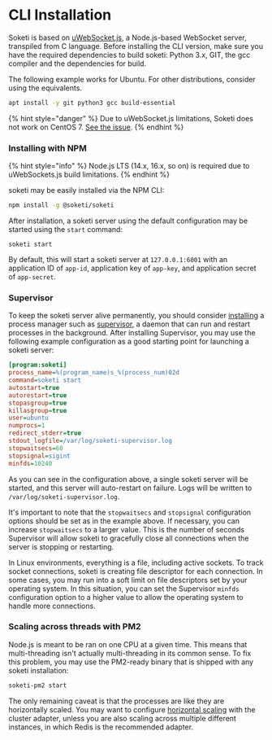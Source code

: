 # CLI Installation

Soketi is based on [uWebSocket.js](https://github.com/uNetworking/uWebSockets.js), a Node.js-based WebSocket server, transpiled from C language. Before installing the CLI version, make sure you have the required dependencies to build soketi: Python 3.x, GIT, the gcc compiler and the dependencies for build.

The following example works for Ubuntu. For other distributions, consider using the equivalents.

```bash
apt install -y git python3 gcc build-essential
```

{% hint style="danger" %}
Due to uWebSocket.js limitations, Soketi does not work on CentOS 7. [See the issue](https://github.com/uNetworking/uWebSockets.js/issues/500).
{% endhint %}

### Installing with NPM

{% hint style="info" %}
Node.js LTS (14.x, 16.x, so on) is required due to uWebSockets.js build limitations.
{% endhint %}

soketi may be easily installed via the NPM CLI:

```bash
npm install -g @soketi/soketi
```

After installation, a soketi server using the default configuration may be started using the `start` command:

```
soketi start
```

By default, this will start a soketi server at `127.0.0.1:6001` with an application ID of `app-id`, application key of `app-key`, and application secret of `app-secret`.

### Supervisor

To keep the soketi server alive permanently, you should consider [installing](https://www.digitalocean.com/community/tutorials/how-to-install-and-manage-supervisor-on-ubuntu-and-debian-vps) a process manager such as [supervisor](http://supervisord.org), a daemon that can run and restart processes in the background. After installing Supervisor, you may use the following example configuration as a good starting point for launching a soketi server:

```ini
[program:soketi]
process_name=%(program_name)s_%(process_num)02d
command=soketi start
autostart=true
autorestart=true
stopasgroup=true
killasgroup=true
user=ubuntu
numprocs=1
redirect_stderr=true
stdout_logfile=/var/log/soketi-supervisor.log
stopwaitsecs=60
stopsignal=sigint
minfds=10240
```

As you can see in the configuration above, a single soketi server will be started, and this server will auto-restart on failure. Logs will be written to `/var/log/soketi-supervisor.log`.

It's important to note that the `stopwaitsecs` and `stopsignal` configuration options should be set as in the example above. If necessary, you can increase `stopwaitsecs` to a larger value. This is the number of seconds Supervisor will allow soketi to gracefully close all connections when the server is stopping or restarting.

In Linux environments, everything is a file, including active sockets. To track socket connections, soketi is creating file descriptor for each connection. In some cases, you may run into a soft limit on file descriptors set by your operating system. In this situation, you can set the Supervisor `minfds` configuration option to a higher value to allow the operating system to handle more connections.

### Scaling across threads with PM2

Node.js is meant to be ran on one CPU at a given time. This means that multi-threading isn't actually multi-threading in its common sense. To fix this problem, you may use the PM2-ready binary that is shipped with any soketi installation:

```bash
soketi-pm2 start
```

The only remaining caveat is that the processes are like they are horizontally scaled. You may want to configure [horizontal scaling](../../advanced-usage/horizontal-scaling.md#cluster-adapter) with the cluster adapter, unless you are also scaling across multiple different instances, in which Redis is the recommended adapter.
